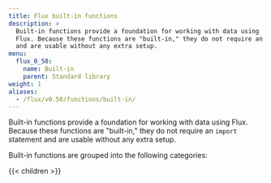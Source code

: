 ```yaml
---
title: Flux built-in functions
description: >
  Built-in functions provide a foundation for working with data using
  Flux. Because these functions are "built-in," they do not require an `import` statement
  and are usable without any extra setup.
menu:
  flux_0_50:
    name: Built-in
    parent: Standard library
weight: 1
aliases:
  - /flux/v0.50/functions/built-in/
---
```


Built-in functions provide a foundation for working with data using Flux.
Because these functions are "built-in," they do not require an `import` statement and are usable without any extra setup.

Built-in functions are grouped into the following categories:

{{< children >}}
